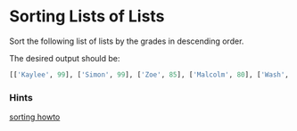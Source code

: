 # Sorting Lists of Lists

Sort the following list of lists by the grades in descending order.

The desired output should be:

```python
[['Kaylee', 99], ['Simon', 99], ['Zoe', 85], ['Malcolm', 80], ['Wash', 79]]
```

### Hints

[sorting howto](https://wiki.python.org/moin/HowTo/Sorting)
